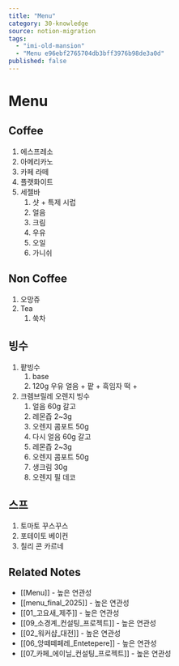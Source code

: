 ```yaml
---
title: "Menu"
category: 30-knowledge
source: notion-migration
tags:
  - "imi-old-mansion"
  - "Menu e96ebf2765704db3bff3976b98de3a0d"
published: false
---
```


# Menu

## Coffee

1. 에스프레소
2. 아메리카노
3. 카페 라떼
4. 플랫화이트
5. 세젤바
   1. 샷 + 특제 시럽
   2. 얼음
   3. 크림
   4. 우유
   5. 오일
   6. 가니쉬

## Non Coffee

1. 오망쥬
2. Tea
   1. 쑥차

## 빙수

1. 팥빙수
   1. base
   2. 120g 우유 얼음 + 팥 + 흑임자 떡 +
2. 크렘브릴레 오렌지 빙수
   1. 얼음 60g 갈고
   2. 레몬즙 2~3g
   3. 오렌지 콤포트 50g
   4. 다시 얼음 60g 갈고
   5. 레몬즙 2~3g
   6. 오렌지 콤포트 50g
   7. 생크림 30g
   8. 오렌지 필 데코

## 스프

1. 토마토 꾸스꾸스
2. 포테이토 베이컨
3. 칠리 콘 카르네

## Related Notes
- [[Menu]] - 높은 연관성
- [[menu_final_2025]] - 높은 연관성
- [[01_고요새_제주]] - 높은 연관성
- [[09_소경계_컨설팅_프로젝트]] - 높은 연관성
- [[02_워커샵_대전]] - 높은 연관성
- [[06_앙떼떼페레_Entetepere]] - 높은 연관성
- [[07_카페_에이닐_컨설팅_프로젝트]] - 높은 연관성
